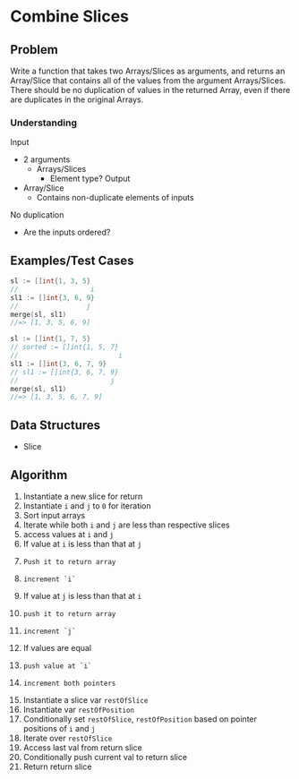 # Combine Slices

## Problem

Write a function that takes two Arrays/Slices as arguments, and returns an Array/Slice that contains all of the values from the argument Arrays/Slices. There should be no duplication of values in the returned Array, even if there are duplicates in the original Arrays.

### Understanding

Input
- 2 arguments
  - Arrays/Slices
    - Element type?
Output
- Array/Slice
  - Contains non-duplicate elements of inputs

No duplication
- Are the inputs ordered?

## Examples/Test Cases

```go
sl := []int{1, 3, 5}
//                  i
sl1 := []int{3, 6, 9}
//                 j
merge(sl, sl1)
//=> [1, 3, 5, 6, 9]

sl := []int{1, 7, 5}
// sorted := []int{1, 5, 7}
//                         i
sl1 := []int{3, 6, 7, 9}
// sl1 := []int{3, 6, 7, 9}
//                       j
merge(sl, sl1)
//=> [1, 3, 5, 6, 7, 9]
```

## Data Structures

- Slice

## Algorithm

1. Instantiate a new slice for return
1. Instantiate `i` and `j` to `0` for iteration
1. Sort input arrays
1. Iterate while both `i` and `j` are less than respective slices
1.   access values at `i` and `j`
1.   If value at `i` is less than that at `j`
1.     Push it to return array
1.     increment `i`
1.   If value at `j` is less than that at `i`
1.     push it to return array
1.     increment `j`
1.   If values are equal
1.     push value at `i`
1.     increment both pointers
1. Instantiate a slice var `restOfSlice`
1. Instantiate var `restOfPosition`
1. Conditionally set `restOfSlice`, `restOfPosition` based on pointer positions of `i` and `j`
1. Iterate over `restOfSlice`
1.   Access last val from return slice
1.   Conditionally push current val to return slice
1. Return return slice
